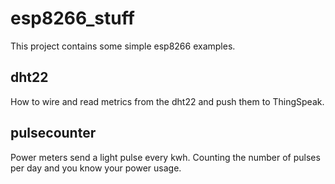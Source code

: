 # esp8266_stuff
This project contains some simple esp8266 examples.

## dht22
How to wire and read metrics from the dht22 and push them to ThingSpeak.

## pulsecounter
Power meters send a light pulse every kwh. Counting the number of pulses per day and you know your power usage.

